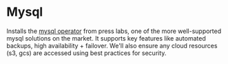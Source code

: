 # Mysql

Installs the [mysql operator](https://github.com/presslabs/mysql-operator) from press labs, one of the more well-supported mysql solutions on the market.  It supports key features like automated backups, high availability + failover.  We'll also ensure any cloud resources (s3, gcs) are accessed using best practices for security.
